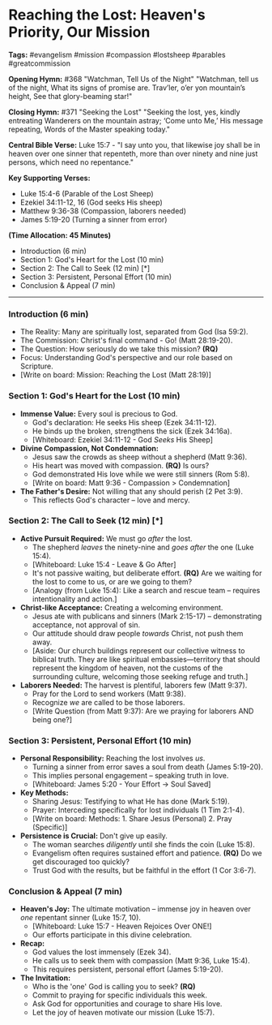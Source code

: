 # Reaching the Lost: Heaven's Priority, Our Mission

**Tags:** #evangelism #mission #compassion #lostsheep #parables #greatcommission

**Opening Hymn:** #368 "Watchman, Tell Us of the Night"
"Watchman, tell us of the night, What its signs of promise are. Trav’ler, o’er yon mountain’s height, See that glory-beaming star!"

**Closing Hymn:** #371 "Seeking the Lost"
"Seeking the lost, yes, kindly entreating Wanderers on the mountain astray; ‘Come unto Me,’ His message repeating, Words of the Master speaking today."

**Central Bible Verse:** Luke 15:7 - "I say unto you, that likewise joy shall be in heaven over one sinner that repenteth, more than over ninety and nine just persons, which need no repentance."

**Key Supporting Verses:**
*   Luke 15:4-6 (Parable of the Lost Sheep)
*   Ezekiel 34:11-12, 16 (God seeks His sheep)
*   Matthew 9:36-38 (Compassion, laborers needed)
*   James 5:19-20 (Turning a sinner from error)

**(Time Allocation: 45 Minutes)**
- Introduction (6 min)
- Section 1: God's Heart for the Lost (10 min)
- Section 2: The Call to Seek (12 min) [*]
- Section 3: Persistent, Personal Effort (10 min)
- Conclusion & Appeal (7 min)

---

### Introduction (6 min)
-   The Reality: Many are spiritually lost, separated from God (Isa 59:2).
-   The Commission: Christ's final command - Go! (Matt 28:19-20).
-   The Question: How seriously do we take this mission? **(RQ)**
-   Focus: Understanding God's perspective and our role based on Scripture.
-   [Write on board: Mission: Reaching the Lost (Matt 28:19)]

### Section 1: God's Heart for the Lost (10 min)
-   **Immense Value:** Every soul is precious to God.
    -   God's declaration: He seeks His sheep (Ezek 34:11-12).
    -   He binds up the broken, strengthens the sick (Ezek 34:16a).
    -   [Whiteboard: Ezekiel 34:11-12 - God *Seeks* His Sheep]
-   **Divine Compassion, Not Condemnation:**
    -   Jesus saw the crowds as sheep without a shepherd (Matt 9:36).
    -   His heart was moved with compassion. **(RQ)** Is ours?
    -   God demonstrated His love while we were still sinners (Rom 5:8).
    -   [Write on board: Matt 9:36 - Compassion > Condemnation]
-   **The Father's Desire:** Not willing that any should perish (2 Pet 3:9).
    -   This reflects God's character – love and mercy.

### Section 2: The Call to Seek (12 min) [*]
-   **Active Pursuit Required:** We must go *after* the lost.
    -   The shepherd *leaves* the ninety-nine and *goes after* the one (Luke 15:4).
    -   [Whiteboard: Luke 15:4 - Leave & Go After]
    -   It's not passive waiting, but deliberate effort. **(RQ)** Are we waiting for the lost to come to us, or are we going to them?
    -   [Analogy (from Luke 15:4): Like a search and rescue team – requires intentionality and action.]
-   **Christ-like Acceptance:** Creating a welcoming environment.
    -   Jesus ate with publicans and sinners (Mark 2:15-17) – demonstrating acceptance, not approval of sin.
    -   Our attitude should draw people *towards* Christ, not push them away.
    -   [Aside: Our church buildings represent our collective witness to biblical truth. They are like spiritual embassies—territory that should represent the kingdom of heaven, not the customs of the surrounding culture, welcoming those seeking refuge and truth.]
-   **Laborers Needed:** The harvest is plentiful, laborers few (Matt 9:37).
    -   Pray for the Lord to send workers (Matt 9:38).
    -   Recognize *we* are called to be those laborers.
    -   [Write Question (from Matt 9:37): Are we praying for laborers AND being one?]

### Section 3: Persistent, Personal Effort (10 min)
-   **Personal Responsibility:** Reaching the lost involves *us*.
    -   Turning a sinner from error saves a soul from death (James 5:19-20).
    -   This implies personal engagement – speaking truth in love.
    -   [Whiteboard: James 5:20 - Your Effort -> Soul Saved]
-   **Key Methods:**
    -   Sharing Jesus: Testifying to what He has done (Mark 5:19).
    -   Prayer: Interceding specifically for lost individuals (1 Tim 2:1-4).
    -   [Write on board: Methods: 1. Share Jesus (Personal) 2. Pray (Specific)]
-   **Persistence is Crucial:** Don't give up easily.
    -   The woman searches *diligently* until she finds the coin (Luke 15:8).
    -   Evangelism often requires sustained effort and patience. **(RQ)** Do we get discouraged too quickly?
    -   Trust God with the results, but be faithful in the effort (1 Cor 3:6-7).

### Conclusion & Appeal (7 min)
-   **Heaven's Joy:** The ultimate motivation – immense joy in heaven over *one* repentant sinner (Luke 15:7, 10).
    -   [Whiteboard: Luke 15:7 - Heaven Rejoices Over ONE!]
    -   Our efforts participate in this divine celebration.
-   **Recap:**
    -   God values the lost immensely (Ezek 34).
    -   He calls us to seek them with compassion (Matt 9:36, Luke 15:4).
    -   This requires persistent, personal effort (James 5:19-20).
-   **The Invitation:**
    -   Who is the 'one' God is calling you to seek? **(RQ)**
    -   Commit to praying for specific individuals this week.
    -   Ask God for opportunities and courage to share His love.
    -   Let the joy of heaven motivate our mission (Luke 15:7).